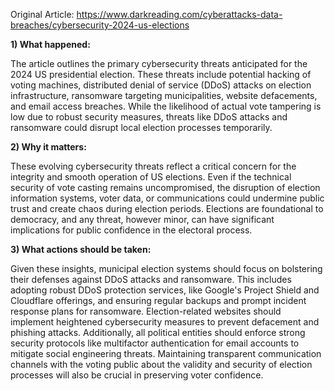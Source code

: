 Original Article: https://www.darkreading.com/cyberattacks-data-breaches/cybersecurity-2024-us-elections

**1) What happened:**

The article outlines the primary cybersecurity threats anticipated for the 2024 US presidential election. These threats include potential hacking of voting machines, distributed denial of service (DDoS) attacks on election infrastructure, ransomware targeting municipalities, website defacements, and email access breaches. While the likelihood of actual vote tampering is low due to robust security measures, threats like DDoS attacks and ransomware could disrupt local election processes temporarily. 

**2) Why it matters:**

These evolving cybersecurity threats reflect a critical concern for the integrity and smooth operation of US elections. Even if the technical security of vote casting remains uncompromised, the disruption of election information systems, voter data, or communications could undermine public trust and create chaos during election periods. Elections are foundational to democracy, and any threat, however minor, can have significant implications for public confidence in the electoral process.

**3) What actions should be taken:**

Given these insights, municipal election systems should focus on bolstering their defenses against DDoS attacks and ransomware. This includes adopting robust DDoS protection services, like Google's Project Shield and Cloudflare offerings, and ensuring regular backups and prompt incident response plans for ransomware. Election-related websites should implement heightened cybersecurity measures to prevent defacement and phishing attacks. Additionally, all political entities should enforce strong security protocols like multifactor authentication for email accounts to mitigate social engineering threats. Maintaining transparent communication channels with the voting public about the validity and security of election processes will also be crucial in preserving voter confidence.